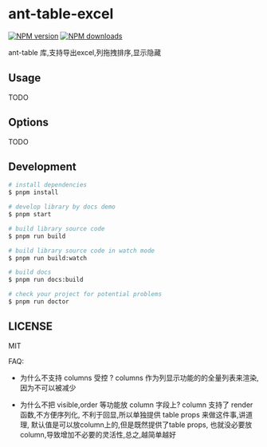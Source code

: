 # ant-table-excel

[![NPM version](https://img.shields.io/npm/v/ant-table-excel.svg?style=flat)](https://npmjs.org/package/ant-table-excel)
[![NPM downloads](http://img.shields.io/npm/dm/ant-table-excel.svg?style=flat)](https://npmjs.org/package/ant-table-excel)

ant-table 库,支持导出excel,列拖拽排序,显示隐藏

## Usage

TODO

## Options

TODO

## Development

```bash
# install dependencies
$ pnpm install

# develop library by docs demo
$ pnpm start

# build library source code
$ pnpm run build

# build library source code in watch mode
$ pnpm run build:watch

# build docs
$ pnpm run docs:build

# check your project for potential problems
$ pnpm run doctor
```

## LICENSE

MIT

FAQ:
- 为什么不支持 columns 受控 ? 
columns 作为列显示功能的的全量列表来渲染, 因为不可以被减少

- 为什么不把 visible,order 等功能放 column 字段上?
 column 支持了 render 函数,不方便序列化, 不利于回显,所以单独提供 table props 来做这件事,讲道理, 默认值是可以放column上的,但是既然提供了table props, 也就没必要放column,导致增加不必要的灵活性,总之,越简单越好